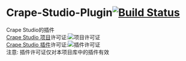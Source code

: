 # Crape-Studio-Plugin[![Build Status](https://dev.azure.com/frg2089/Crape%20Studio/_apis/build/status/frg2089.Crape-Studio-Plugin?branchName=master)](https://dev.azure.com/frg2089/Crape%20Studio/_build/latest?definitionId=2&branchName=master)
Crape Studio的插件  
[Crape Studio 项目](https://github.com/frg2089/Crape-Studio/)许可证:![项目许可证](https://www.gnu.org/graphics/gplv3-88x31.png)  
[Crape Studio 插件](https://github.com/frg2089/Crape-Studio-Plugin/)许可证:![插件许可证](https://www.gnu.org/graphics/lgplv3-88x31.png)  
注意: 插件许可证仅对本项目库中的插件有效  